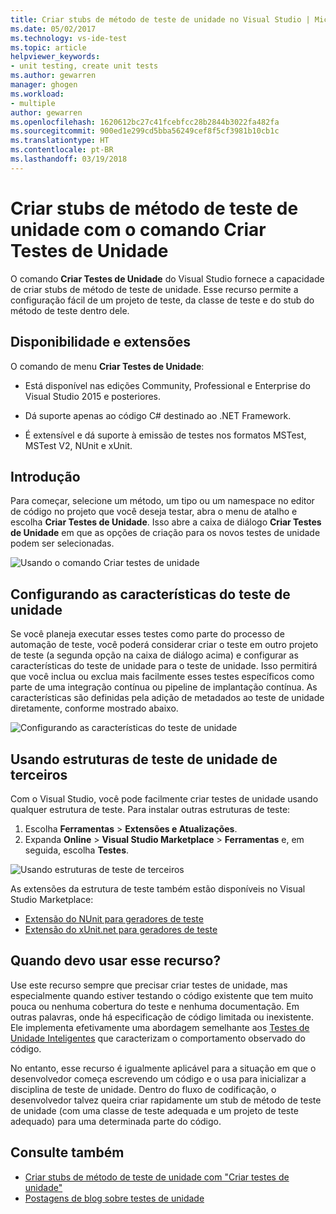 ```yaml
---
title: Criar stubs de método de teste de unidade no Visual Studio | Microsoft Docs
ms.date: 05/02/2017
ms.technology: vs-ide-test
ms.topic: article
helpviewer_keywords:
- unit testing, create unit tests
ms.author: gewarren
manager: ghogen
ms.workload:
- multiple
author: gewarren
ms.openlocfilehash: 1620612bc27c41fcebfcc28b2844b3022fa482fa
ms.sourcegitcommit: 900ed1e299cd5bba56249cef8f5cf3981b10cb1c
ms.translationtype: HT
ms.contentlocale: pt-BR
ms.lasthandoff: 03/19/2018
---
```

# <a name="create-unit-test-method-stubs-with-the-create-unit-tests-command"></a>Criar stubs de método de teste de unidade com o comando Criar Testes de Unidade

O comando **Criar Testes de Unidade** do Visual Studio fornece a capacidade de criar stubs de método de teste de unidade. Esse recurso permite a configuração fácil de um projeto de teste, da classe de teste e do stub do método de teste dentro dele.

## <a name="availability-and-extensions"></a>Disponibilidade e extensões

O comando de menu **Criar Testes de Unidade**:

* Está disponível nas edições Community, Professional e Enterprise do Visual Studio 2015 e posteriores.

* Dá suporte apenas ao código C# destinado ao .NET Framework.

* É extensível e dá suporte à emissão de testes nos formatos MSTest, MSTest V2, NUnit e xUnit.

## <a name="get-started"></a>Introdução

Para começar, selecione um método, um tipo ou um namespace no editor de código no projeto que você deseja testar, abra o menu de atalho e escolha **Criar Testes de Unidade**. Isso abre a caixa de diálogo **Criar Testes de Unidade** em que as opções de criação para os novos testes de unidade podem ser selecionadas.

![Usando o comando Criar testes de unidade](media/createunittestcommand.png)

## <a name="setting-unit-test-traits"></a>Configurando as características do teste de unidade

Se você planeja executar esses testes como parte do processo de automação de teste, você poderá considerar criar o teste em outro projeto de teste (a segunda opção na caixa de diálogo acima) e configurar as características do teste de unidade para o teste de unidade. Isso permitirá que você inclua ou exclua mais facilmente esses testes específicos como parte de uma integração contínua ou pipeline de implantação contínua. As características são definidas pela adição de metadados ao teste de unidade diretamente, conforme mostrado abaixo.

![Configurando as características do teste de unidade](media/createunittest.png)

## <a name="using-third-party-unit-test-frameworks"></a>Usando estruturas de teste de unidade de terceiros

Com o Visual Studio, você pode facilmente criar testes de unidade usando qualquer estrutura de teste. Para instalar outras estruturas de teste:

1. Escolha **Ferramentas** > **Extensões e Atualizações**.
2. Expanda **Online** > **Visual Studio Marketplace** > **Ferramentas** e, em seguida, escolha **Testes**.

![Usando estruturas de teste de terceiros](media/createunittestfx.png)

As extensões da estrutura de teste também estão disponíveis no Visual Studio Marketplace:

* [Extensão do NUnit para geradores de teste](https://marketplace.visualstudio.com/items?itemName=NUnitDevelopers.TestGeneratorNUnitextension)
* [Extensão do xUnit.net para geradores de teste](https://marketplace.visualstudio.com/items?itemName=BradWilson.xUnitnetTestExtensions)

## <a name="when-should-i-use-this-feature"></a>Quando devo usar esse recurso?

Use este recurso sempre que precisar criar testes de unidade, mas especialmente quando estiver testando o código existente que tem muito pouca ou nenhuma cobertura do teste e nenhuma documentação. Em outras palavras, onde há especificação de código limitada ou inexistente. Ele implementa efetivamente uma abordagem semelhante aos [Testes de Unidade Inteligentes](http://blogs.msdn.com/b/visualstudioalm/archive/2014/11/19/introducing-smart-unit-tests.aspx) que caracterizam o comportamento observado do código.

No entanto, esse recurso é igualmente aplicável para a situação em que o desenvolvedor começa escrevendo um código e o usa para inicializar a disciplina de teste de unidade. Dentro do fluxo de codificação, o desenvolvedor talvez queira criar rapidamente um stub de método de teste de unidade (com uma classe de teste adequada e um projeto de teste adequado) para uma determinada parte do código.

## <a name="see-also"></a>Consulte também

- [Criar stubs de método de teste de unidade com "Criar testes de unidade"](https://blogs.msdn.microsoft.com/visualstudioalm/2015/03/06/creating-unit-test-method-stubs-with-create-unit-tests/)
- [Postagens de blog sobre testes de unidade](https://blogs.msdn.microsoft.com/devops/?s=unit+testing)
